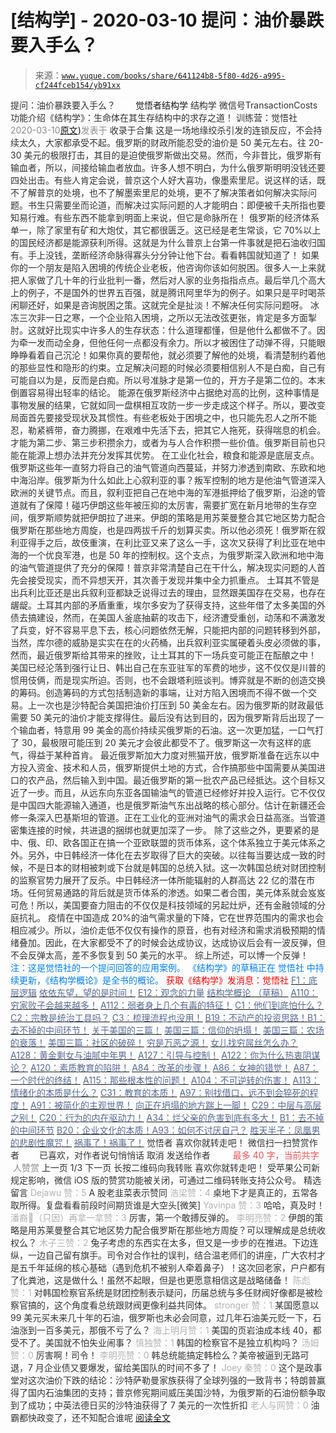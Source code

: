 # [结构学] - 2020-03-10 提问：油价暴跌要入手么？

> 来源：[`www.yuque.com/books/share/641124b8-5f80-4d26-a995-cf244fceb154/yb91xx`](https://www.yuque.com/books/share/641124b8-5f80-4d26-a995-cf244fceb154/yb91xx)

<ne-p id="520f42f3293818f927861ebbd5b15da4_p_0" data-lake-id="520f42f3293818f927861ebbd5b15da4_p_0"><ne-text id="u412663e7" style="color: rgb(51, 51, 51);">提问：油价暴跌要入手么？</ne-text></ne-p> <ne-p id="d70b973d30089e263cf61435e0c4b968" data-lake-id="d70b973d30089e263cf61435e0c4b968"><ne-text id="ua493f209" ne-fontsize="12" style="color: rgb(255, 255, 255);">原创</ne-text><ne-text id="u286dadef" ne-fontsize="14">觉悟者</ne-text><ne-text id="u79fc5702" ne-fontsize="14">结构学</ne-text></ne-p> <ne-p id="678846e3f03676d31d064f0adcf4692b" data-lake-id="678846e3f03676d31d064f0adcf4692b"><ne-text id="u5f2521ee" ne-fontsize="14" ne-bold="true" style="color: rgb(51, 51, 51);">结构学</ne-text></ne-p> <ne-p id="2c3f49e8a9e42ff9f034aa782026cdc6" data-lake-id="2c3f49e8a9e42ff9f034aa782026cdc6"><ne-text id="u526ab506" ne-fontsize="14" style="color: rgb(51, 51, 51);">微信号</ne-text><ne-text id="uf33f5f0d" ne-fontsize="14" style="color: rgb(51, 51, 51);">TransactionCosts</ne-text></ne-p> <ne-p id="8b04b693b6ee4e61ca0db7beec62cafb" data-lake-id="8b04b693b6ee4e61ca0db7beec62cafb"><ne-text id="uaee0da54" ne-fontsize="14" style="color: rgb(51, 51, 51);">功能介绍</ne-text><ne-text id="u6fd001eb" ne-fontsize="14" style="color: rgb(51, 51, 51);">《结构学》：生命体在其生存结构中的求存之道！ 训练营：觉悟社</ne-text></ne-p> <ne-p id="ef6fcf9e189fa842a80c363f6a63edb7" data-lake-id="ef6fcf9e189fa842a80c363f6a63edb7"><ne-text id="u40f37a4d" style="color: rgb(140, 140, 140);">2020-03-10</ne-text>[<ne-text id="u05c67e27" ne-fontsize="14">原文</ne-text>](https://mp.weixin.qq.com/s?__biz=MzIzMDYwOTM0Mg==&mid=2247484214&idx=1&sn=e36ab41a32de468b105f4041ef420da5&chksm=e8b19be7dfc612f14f79402d1733556d48c47085aa12cf11674822f7340a847e9a00c497fcc5#rd))<ne-text id="u719ff342" ne-fontsize="14" style="color: rgb(140, 140, 140);">发表于</ne-text></ne-p> <ne-p id="1dcdc2b654a40c662267b39e0979f092" data-lake-id="1dcdc2b654a40c662267b39e0979f092"><ne-text id="u46402ab5" style="color: rgb(51, 51, 51);">收录于合集</ne-text></ne-p> <ne-p id="f9afcf80c002bd6383488c53c68196ee" data-lake-id="f9afcf80c002bd6383488c53c68196ee"><ne-text id="u60b3efbd" style="color: rgb(51, 51, 51);">这是一场地缘绞杀引发的连锁反应，不会持续太久，大家都承受不起。俄罗斯的财政所能忍受的油价是 50 美元左右。往 20-30 美元的极限打击，其目的是迫使俄罗斯做出交易。然而，今非昔比，俄罗斯有输血者，所以，间接给输血者放血。许多人想不明白，为什么俄罗斯明明没钱还要四处出击。有些人肯定会说，普京这个人好大喜功，像墨索里尼。说这样的话，既不了解普京的处境，也不了解墨索里尼的处境，更不了解决策者如何解决实际问题。书生只需要坐而论道，而解决过实际问题的人才能明白：即便被千夫所指也要知易行难。有些东西不能拿到明面上来说，但它是命脉所在！</ne-text></ne-p> <ne-p id="a8fe436ab6704f2a2f065b3f4c650d0e" data-lake-id="a8fe436ab6704f2a2f065b3f4c650d0e"><ne-text id="ue7a2c281" style="color: rgb(51, 51, 51);">俄罗斯的经济体系单一，除了家里有矿和大炮仗，其它都很匮乏。这已经是老生常谈，它 70%以上的国民经济都是能源获利所得。这就是为什么普京上台第一件事就是把石油收归国有。手上没钱，垄断经济命脉得寡头分分钟让他下台。看看韩国就知道了！</ne-text></ne-p> <ne-p id="238a887bde79b4ab730ae7c1d8216d90" data-lake-id="238a887bde79b4ab730ae7c1d8216d90"><ne-text id="u3aeb16f7" style="color: rgb(51, 51, 51);">如果你的一个朋友是陷入困境的传统企业老板，他咨询你该如何脱困。很多人一上来就把人家做了几十年的行业批判一番，然后对人家的业务指指点点。最后举几个高大上的例子，不是国外的世界五百强，就是腾讯阿里华为的例子。如果只是平时喝茶闲聊还好，如果是咨询脱困之策。这就完全是扯淡！不解决任何实际问题呀。</ne-text></ne-p> <ne-p id="98660a205fad15ca3c469be1d3abd03a" data-lake-id="98660a205fad15ca3c469be1d3abd03a"><ne-text id="u24784a98" style="color: rgb(51, 51, 51);">冰冻三次非一日之寒，一个企业陷入困境，之所以无法改弦更张，肯定是多方面掣肘。这就好比现实中许多人的生存状态：什么道理都懂，但是他什么都做不了。因为牵一发而动全身，但他任何一点都没有余力。所以才被困住了动弹不得，只能眼睁睁看着自己沉沦！如果你真的要帮他，就必须要了解他的处境，看清楚制约着他的那些显性和隐形的约束。立足解决问题的时候必须要相信别人不是白痴，自己有可能自以为是，反而是白痴。所以号准脉才是第一位的，开方子是第二位的。本末倒置容易得出轻率的结论。</ne-text></ne-p> <ne-p id="0f295d7b0cb7a0f16bc4e8e5527e44fd" data-lake-id="0f295d7b0cb7a0f16bc4e8e5527e44fd"><ne-text id="u0fe95f68" style="color: rgb(51, 51, 51);">能源在俄罗斯经济中占据绝对高的比例，这种事情是事物发展的结果，它就如同一盘棋相互攻防一步一步走成这个样子。所以，要改变局面首先要接受现状及其惯性。有些老板处于困境之中，也只能先忍人之所不能忍，勒紧裤带，奋力腾挪，在艰难中先活下去，把其它人拖死，获得喘息的机会。才能为第二步、第三步积攒余力，或者为与人合作积攒一些价值。俄罗斯目前也只能在能源上想办法并充分发挥其优势。</ne-text></ne-p> <ne-p id="f2ef22d77da37a6e7d984f0bde8738e1" data-lake-id="f2ef22d77da37a6e7d984f0bde8738e1"><ne-text id="u80d21dda" style="color: rgb(51, 51, 51);">在工业化社会，粮食和能源是底层支点。俄罗斯这些年一直努力将自己的油气管道向西蔓延，并努力渗透到南欧、东欧和地中海沿岸。俄罗斯为什么如此上心叙利亚的事？叛军控制的地方是他油气管道深入欧洲的关键节点。而且，叙利亚把自己在地中海的军港抵押给了俄罗斯，沿途的管道就有了保障！碰巧伊朗这些年被压抑的太厉害，需要扩宽在新月地带的生存空间，俄罗斯顺势就把伊朗拉了进来。伊朗的策略是用苏莱曼整合其它地区势力配合俄罗斯在那些地方周旋，也是四两拔千斤的划算买卖。所以他必须死！俄罗斯在叙利亚得手之后，故伎重演，在利比亚又来了这么一手，这次又获得了利比亚在地中海的一个优良军港，也是 50 年的控制权。这个支点，为俄罗斯深入欧洲和地中海的油气管道提供了充分的保障！普京非常清楚自己在干什么，解决现实问题的人首先会接受现实，而不异想天开，其次善于发现并集中全力抓重点。</ne-text></ne-p> <ne-p id="3a778d99cce2dc348dc94de79d95b11c" data-lake-id="3a778d99cce2dc348dc94de79d95b11c"><ne-text id="u6d1f4432" style="color: rgb(51, 51, 51);">土耳其不管是出兵利比亚还是出兵叙利亚都缺乏说得过去的理由，显然跟美国存在交易，也存在龌龊。土耳其内部的矛盾重重，埃尔多安为了获得支持，这些年借了太多美国的外债去搞建设，然而，在美国人釜底抽薪的攻击下，经济遭受重创，动荡和不满激发了兵变，好不容易平息下去，核心问题依然无解，只能把内部的问题转移到外部，当然，库尔德的威胁是实实在在的火药桶，出兵叙利亚实属硬着头皮必须做的事，然而，最近俄罗斯给其带来的挫败，让土耳其的下一场兵变可能正在酝酿之中！</ne-text></ne-p> <ne-p id="1f36faf82bdc720c5cc8188b5fc7aa61" data-lake-id="1f36faf82bdc720c5cc8188b5fc7aa61"><ne-text id="u711b550b" style="color: rgb(51, 51, 51);">美国已经沦落到强行让日、韩出自己在东亚驻军的军费的地步，这不仅仅是川普的惯用伎俩，而是现实所迫。否则，也不会跟塔利班谈判。博弈就是不断的创造交换的筹码。创造筹码的方式包括制造新的事端，让对方陷入困境而不得不做一个交易。上一次也是沙特配合美国把油价打压到 50 美金左右。因为俄罗斯的财政最低需要 50 美元的油价才能支撑得住。最后没有达到目的，因为俄罗斯背后出现了一个输血者，特意用 99 美金的高价持续买俄罗斯的石油。这一次更加猛，一口气打了 30，最极限可能压到 20 美元才会彼此都受不了。俄罗斯这一次有这样的底气，得益于某种首肯。</ne-text></ne-p> <ne-p id="acf62f2c2cfc8f1cd2ed3667f70b9c34" data-lake-id="acf62f2c2cfc8f1cd2ed3667f70b9c34"><ne-text id="u43805a02" style="color: rgb(51, 51, 51);">最近俄罗斯加大力度对熊猫开放，俄罗斯准备在远东以中方投入资金、技术和人员，俄罗斯提供土地的方式，合作搞那些中国需要从美国进口的农产品，然后输入到中国。最近俄罗斯的第一批农产品已经抵达。这个目标又近了一步。而且，从远东向东亚各国输油气的管道已经修好并投入运行。它不仅仅是中国四大能源输入通道，也是俄罗斯油气东出战略的核心部分。估计在新疆还会修一条深入巴基斯坦的管道。正在工业化的亚洲对油气的需求会日益高涨。当管道密集连接的时候，共进退的捆绑也就更加深了一步。</ne-text></ne-p> <ne-p id="35ba8a324729cdc58a8079af6514909e" data-lake-id="35ba8a324729cdc58a8079af6514909e"><ne-text id="u1588ea1f" style="color: rgb(51, 51, 51);">除了这些之外，更要紧的是中、俄、印、欧各国正在搞一个亚欧联盟的货币体系，这个体系独立于美元体系之外。另外，中日韩经济一体化在去岁取得了巨大的突破。以往每当要达成一致的时候，不是日本的财相被刺或下台就是韩国的总统入狱。这一次韩国总统对财团控制的监察官势力展开了反杀。中日韩经济一体所能辐射的人群高达 22 亿的潜在市场。任何贸易通路的背后就是货币体系的渗透。如果二者合围，美元体系就会岌岌可危！所以，美国要奋力阻击的不仅仅是科技领域的另起灶炉，还有金融领域的分庭抗礼。</ne-text></ne-p> <ne-p id="bca46d5c1ca0ce78db02c4574aaaeeb0" data-lake-id="bca46d5c1ca0ce78db02c4574aaaeeb0"><ne-text id="u22288223" style="color: rgb(51, 51, 51);">疫情在中国造成 20%的油气需求量的下降，它在世界范围内的需求也会相应减少。所以，油价走低不仅仅有操作的原音，也有对经济和需求消极预期的情绪叠加。因此，在大家都受不了的时候会达成协议，达成协议后会有一波反弹，但不会反弹太高，差不多恢复到 50 美元的水平。</ne-text></ne-p> <ne-p id="ed4de7638868f5bc98a79478953efc23" data-lake-id="ed4de7638868f5bc98a79478953efc23"><ne-text id="u759ad3c9" style="color: rgb(51, 51, 51);">综上所述，可以博一个反弹！</ne-text></ne-p> <ne-p id="0325ce9b52cbd9a159c44c9a23507b22" data-lake-id="0325ce9b52cbd9a159c44c9a23507b22"><ne-text id="ueec13639" ne-fontsize="13" style="color: rgb(0, 128, 255);">注：这是觉悟社的一个提问回答的应用案例。</ne-text></ne-p> <ne-p id="fe876b9464d6946c4cd69a1f0726b071" data-lake-id="fe876b9464d6946c4cd69a1f0726b071"><ne-text id="u9ecd8976" ne-fontsize="13" style="color: rgb(0, 128, 255);">《结构学》的草稿正在 觉悟社 中持续更新，《结构学概论》是全书的概论。</ne-text></ne-p> <ne-p id="9120f24e9f63eacedc7b9789ada06acb" data-lake-id="9120f24e9f63eacedc7b9789ada06acb" ne-alignment="center"><ne-text id="u296558b9" style="color: rgb(255, 0, 0);">获取《结构学》发消息</ne-text><ne-text id="ub35d2d50" ne-bold="true" style="color: rgb(255, 0, 0);">：觉悟社</ne-text></ne-p>  <ne-p id="5f6f7be3f65966b9180fdbf59926bdec" data-lake-id="5f6f7be3f65966b9180fdbf59926bdec"><ne-card data-card-name="image" data-card-type="inline" id="qonEM" data-event-boundary="card" style="color: rgb(51, 51, 51);"><ne-p id="d8ec70eded10c7cf785142f6f873cecb" data-lake-id="d8ec70eded10c7cf785142f6f873cecb">[<ne-text id="uf5f26849" style="color: rgb(87, 107, 149);">F1：底层逻辑</ne-text>](http://mp.weixin.qq.com/s?__biz=MzAxNDk1NjI2Mw==&mid=2247484983&idx=1&sn=d1bd020a91e3dd78ebf23d343a657db2&chksm=9b8a25bfacfdaca9b3572b6f4d7ef8d7a0e37e4ab741811b0e2cd64f46b92e1920d0e39e4f38&scene=21#wechat_redirect)</ne-p> <ne-p id="a4ff0b179436e16c0e98338dbf598856" data-lake-id="a4ff0b179436e16c0e98338dbf598856">[<ne-text id="u24692d39" style="color: rgb(87, 107, 149);">依依东望，望的是时间！</ne-text>](http://mp.weixin.qq.com/s?__biz=MzIzMDYwOTM0Mg==&mid=2247483860&idx=1&sn=b5b01ae82ff764ce2806251e3f2a809f&chksm=e8b19905dfc61013607735eb7782299c9a4d7a39a8b15a7b46182ef20eda3ffe9f6ed6337e1f&scene=21#wechat_redirect)</ne-p> <ne-p id="d31180a616413fd6a4b1e87e9ada0c40" data-lake-id="d31180a616413fd6a4b1e87e9ada0c40">[<ne-text id="ufd6bd2e0" style="color: rgb(87, 107, 149);">E12：观念的力量</ne-text>](http://mp.weixin.qq.com/s?__biz=MzIzMDYwOTM0Mg==&mid=2247484210&idx=1&sn=b59161a48d3570ffba0dcc522c47b205&chksm=e8b19be3dfc612f56f324c88cc4194079959b231b08dbfed6c85f43da0bdcefa58235c1ca278&scene=21#wechat_redirect)</ne-p> <ne-p id="1eef0c808d9ec5d5f83d9ccda9d39a62" data-lake-id="1eef0c808d9ec5d5f83d9ccda9d39a62">[<ne-text id="u73e7ee1f" style="color: rgb(87, 107, 149);">结构学概论 （草稿）</ne-text>](http://mp.weixin.qq.com/s?__biz=MzIzMDYwOTM0Mg==&mid=2247484205&idx=1&sn=c7a617ca786f9c2ce298de261d2d7a54&chksm=e8b19bfcdfc612ea7eb13086230ec19ba844b8313945361aa6f036c729946c8bd3403894f330&scene=21#wechat_redirect)</ne-p> <ne-p id="f89501dc526c3e65c8501513446f8f7c" data-lake-id="f89501dc526c3e65c8501513446f8f7c">[<ne-text id="u393c2a13" style="color: rgb(87, 107, 149);">A110：穷家败子会越来越多！</ne-text>](http://mp.weixin.qq.com/s?__biz=MzIzMDYwOTM0Mg==&mid=2247484200&idx=1&sn=0948bd1a38f7653f59a4249ae31c9c4e&chksm=e8b19bf9dfc612ef8bc76f8b04b55f480c55800d2c93e31fca592fbacc1e60aefb9ec525ab08&scene=21#wechat_redirect)</ne-p> <ne-p id="d7df6b3a6b1b0974905fc0ac7e22bd15" data-lake-id="d7df6b3a6b1b0974905fc0ac7e22bd15">[<ne-text id="uc0019993" style="color: rgb(87, 107, 149);">A112：弱者身上几个有毒的特征！</ne-text>](http://mp.weixin.qq.com/s?__biz=MzAxNDk1NjI2Mw==&mid=2247484903&idx=1&sn=609b7c81f10207eea8bcccbe35aa61b6&chksm=9b8a266facfdaf790a328ee9eca9d05f95ce939b69b2e4c1fcaacd63470bd79c44d03caeb00c&scene=21#wechat_redirect)</ne-p> <ne-p id="0a443f7bf596320cc54c966d72d12f38" data-lake-id="0a443f7bf596320cc54c966d72d12f38">[<ne-text id="u1b92e8b9" style="color: rgb(87, 107, 149);">C1：他们到底怕什么？</ne-text>](http://mp.weixin.qq.com/s?__biz=MzAxNDk1NjI2Mw==&mid=2247483898&idx=1&sn=1b0a50386e9e89d2750dec717236f0aa&chksm=9b8a2272acfdab64235b35ee5e91b8cac6172144207251636e1345fc570aa1601f59eff7f442&scene=21#wechat_redirect)</ne-p> <ne-p id="08e69a04a4c8a077baefa3ff3c6ef2f1" data-lake-id="08e69a04a4c8a077baefa3ff3c6ef2f1">[<ne-text id="u5d3639e6" style="color: rgb(87, 107, 149);">C2：宗教是统治工具吗？</ne-text>](http://mp.weixin.qq.com/s?__biz=MzAxNDk1NjI2Mw==&mid=2247483901&idx=1&sn=f5d9f8c7bd84370c79adae921351e813&chksm=9b8a2275acfdab63fde093d76ff82e01d0e2fd43ea675f77fd17fd51a15873d4d10499f5338d&scene=21#wechat_redirect)</ne-p> <ne-p id="63f345434d4f24c57bd7286938357a91" data-lake-id="63f345434d4f24c57bd7286938357a91">[<ne-text id="uc083c55c" style="color: rgb(87, 107, 149);">C3：梳理流程也没用！</ne-text>](http://mp.weixin.qq.com/s?__biz=MzAxNDk1NjI2Mw==&mid=2247483989&idx=1&sn=ee70dacfd980f041379d91ae947ece44&chksm=9b8a21ddacfda8cb28bf62d6f53531e8a8ebce2de96396e50ec7e7e144fffe502ec6faee3415&scene=21#wechat_redirect)</ne-p> <ne-p id="b7a61bf00846eb6a10aedc86166c2772" data-lake-id="b7a61bf00846eb6a10aedc86166c2772">[<ne-text id="u433613bf" style="color: rgb(87, 107, 149);">B19：不动产的投资思路！</ne-text>](http://mp.weixin.qq.com/s?__biz=MzIzMDYwOTM0Mg==&mid=2247484069&idx=1&sn=a13a6e590a21b27fd1356718b3a2dcd3&chksm=e8b19a74dfc613622b23c7233732cbb1d499c75f9b7ac3047cdeaee3a34eeae7d3b4871429f1&scene=21#wechat_redirect)[<ne-text id="u5bab364e" style="color: rgb(87, 107, 149);">B1：去不掉的中间环节！</ne-text>](http://mp.weixin.qq.com/s?__biz=MzIzMDYwOTM0Mg==&mid=2247483903&idx=1&sn=e8a21cb816d6a27d869f81463805a208&chksm=e8b1992edfc610380f54d91f9acc9844820c77ce8a5bcedb4f36372c406647f45fd2514a6a77&scene=21#wechat_redirect)</ne-p> <ne-p id="f0702c791db71cca85922fba827ad8b0" data-lake-id="f0702c791db71cca85922fba827ad8b0">[<ne-text id="u0e2672ed" style="color: rgb(87, 107, 149);">关于美国的三篇！</ne-text>](http://mp.weixin.qq.com/s?__biz=MzIzMDYwOTM0Mg==&mid=2247484082&idx=1&sn=7f0efdc740505aeff41af3593c2c07d2&chksm=e8b19a63dfc613757721204eef321ddcad7ddc01dfc2076db117c37c0b37d75438f2e405c830&scene=21#wechat_redirect)</ne-p> <ne-p id="819b6ae2b0acc366d72c6a9808e92e62" data-lake-id="819b6ae2b0acc366d72c6a9808e92e62">[<ne-text id="ue500f33a" style="color: rgb(87, 107, 149);">美国三篇：信仰的坍塌！</ne-text>](http://mp.weixin.qq.com/s?__biz=MzIzMDYwOTM0Mg==&mid=2247484086&idx=1&sn=84a690a2f2f277ffb97bd9ae9b8997b5&chksm=e8b19a67dfc61371cbaa58bdc4cf884dcb865ce62dc947cf1cf3e7653716339ff71d49c563bb&scene=21#wechat_redirect)</ne-p> <ne-p id="a7b48f6b3d1544551765f53fb4265fc8" data-lake-id="a7b48f6b3d1544551765f53fb4265fc8">[<ne-text id="u6a3a20cc" style="color: rgb(87, 107, 149);">美国三篇：农场的衰落！</ne-text>](http://mp.weixin.qq.com/s?__biz=MzAxNDk1NjI2Mw==&mid=2247484839&idx=1&sn=ab17e9c4ae5af883a17a9c0fcafe94dd&chksm=9b8a262facfdaf399eab6252e9034d5a64a95f1c2575ed6570615dc11980d7d14b684341c22d&scene=21#wechat_redirect)</ne-p> <ne-p id="ad7988d2af4bcbf382879a39210f8363" data-lake-id="ad7988d2af4bcbf382879a39210f8363">[<ne-text id="u806d8acf" style="color: rgb(87, 107, 149);">美国三篇：社区的破碎！</ne-text>](http://mp.weixin.qq.com/s?__biz=MzAxNDk1NjI2Mw==&mid=2247484995&idx=1&sn=e6b19218f50cedb3832a75694d5fca2a&chksm=9b8a25cbacfdacdd9585015c0542f118592cdeb57bf869d6566ef48e60aaf0f59aeebb6ba2a3&scene=21#wechat_redirect)</ne-p> <ne-p id="9990e83b6743ff1239298946edfda41b" data-lake-id="9990e83b6743ff1239298946edfda41b">[<ne-text id="uc95c065c" style="color: rgb(87, 107, 149);">穷是万恶之源！</ne-text>](http://mp.weixin.qq.com/s?__biz=MzAxNDk1NjI2Mw==&mid=2247483823&idx=1&sn=e54ebe9891b302dc0bf1815c76ccf8b7&chksm=9b8a2227acfdab31a05e273addd9159d4b8263d58d3c58bf214841c8189157519719c3427306&scene=21#wechat_redirect)</ne-p> <ne-p id="1e37fd60ede3c19702583109a89fdbff" data-lake-id="1e37fd60ede3c19702583109a89fdbff">[<ne-text id="u90566276" style="color: rgb(87, 107, 149);">女儿找穷屌丝怎么办？</ne-text>](http://mp.weixin.qq.com/s?__biz=MzAxNDk1NjI2Mw==&mid=2247484939&idx=1&sn=6a8b9a3df7e1197fde72a04e45ad3055&chksm=9b8a2583acfdac958a9514beb89993c74e6ee5ad63df4c4c6d420f8ac9cc3976dcfe5f66c734&scene=21#wechat_redirect)</ne-p> <ne-p id="b65e414de45e4f48744ee703000bb560" data-lake-id="b65e414de45e4f48744ee703000bb560">[<ne-text id="u463c0270" style="color: rgb(87, 107, 149);">A128：黄金剩女与油腻中年男！</ne-text>](http://mp.weixin.qq.com/s?__biz=MzAxNDk1NjI2Mw==&mid=2247484986&idx=1&sn=389cf749cc0fc8c13fddbe2782d064e8&chksm=9b8a25b2acfdaca493be3be9f6825249c41eb2e9ec898370ef118ac45d11e3061fc3f36198fa&scene=21#wechat_redirect)</ne-p> <ne-p id="14b45bc9d6f28804dd960f191d827be3" data-lake-id="14b45bc9d6f28804dd960f191d827be3">[<ne-text id="u1bbab986" style="color: rgb(87, 107, 149);">A127：引导与控制！</ne-text>](http://mp.weixin.qq.com/s?__biz=MzAxNDk1NjI2Mw==&mid=2247484979&idx=1&sn=f399f00523a8dd5cafe7c0636121333e&chksm=9b8a25bbacfdacad35d6b31ea6500e76fc161c3dd8e789aacdc1284bedcdcaf57570dd6f6261&scene=21#wechat_redirect)</ne-p> <ne-p id="cd1dcacb3809b7eeac4634b0cd5a5308" data-lake-id="cd1dcacb3809b7eeac4634b0cd5a5308">[<ne-text id="ud5a27d28" style="color: rgb(87, 107, 149);">A122：你为什么热衷阴谋论？</ne-text>](http://mp.weixin.qq.com/s?__biz=MzAxNDk1NjI2Mw==&mid=2247484960&idx=1&sn=f04b2971f7e664f0ab903a6a9ffab5dd&chksm=9b8a25a8acfdacbecd85fb722d9e401e6b748a28498b75da9489af10d9cf69916bf473c72a7b&scene=21#wechat_redirect)</ne-p> <ne-p id="84543a336f845706c93dee5db1a5c913" data-lake-id="84543a336f845706c93dee5db1a5c913">[<ne-text id="u619373c8" style="color: rgb(87, 107, 149);">A120：素质教育的陷阱！</ne-text>](http://mp.weixin.qq.com/s?__biz=MzAxNDk1NjI2Mw==&mid=2247484948&idx=1&sn=6326c52223f8520cf16820e7ae2f12d1&chksm=9b8a259cacfdac8a3f821dea074d2df64dc08c9498aadb36f006f685bbf87dfc13daefd4bf6d&scene=21#wechat_redirect)</ne-p> <ne-p id="b10ccc2cf703e383741e8b9e829002d8" data-lake-id="b10ccc2cf703e383741e8b9e829002d8">[<ne-text id="u6cad8f29" style="color: rgb(87, 107, 149);">A84：改革的步骤！</ne-text>](http://mp.weixin.qq.com/s?__biz=MzIzMDYwOTM0Mg==&mid=2247484098&idx=1&sn=8a28fd5dce47b485ed38e4f3cfdb7d05&chksm=e8b19a13dfc61305fde13511d297aa1d6b59184825c7998f338e7d5f36742e3c06c717d78fe8&scene=21#wechat_redirect)</ne-p> <ne-p id="894f5cd3f1acbeb2db951d675fe0d13b" data-lake-id="894f5cd3f1acbeb2db951d675fe0d13b">[<ne-text id="ud4f056d4" style="color: rgb(87, 107, 149);">A86：女神的错觉！</ne-text>](http://mp.weixin.qq.com/s?__biz=MzAxNDk1NjI2Mw==&mid=2247484733&idx=1&sn=fab22e8ab3f80b78dab3d4e2e2716bfb&chksm=9b8a26b5acfdafa374df83506e5086a573169362877918977c08490b4e9747c45c99d1266e7f&scene=21#wechat_redirect)</ne-p> <ne-p id="8b5a859b236c988a4289cd046257a20e" data-lake-id="8b5a859b236c988a4289cd046257a20e">[<ne-text id="u80f61f0d" style="color: rgb(87, 107, 149);">A87：一个时代的终结！</ne-text>](http://mp.weixin.qq.com/s?__biz=MzIzMDYwOTM0Mg==&mid=2247484102&idx=1&sn=c0572fe89409ac0ef2d1468b8f81f130&chksm=e8b19a17dfc6130119eacf0492c237b5173f6f9c13265a36d7919e3132228f8c2d3306863c08&scene=21#wechat_redirect)</ne-p> <ne-p id="899a9e011b2ff4d534c82fa3189826c1" data-lake-id="899a9e011b2ff4d534c82fa3189826c1">[<ne-text id="uad176bf4" style="color: rgb(87, 107, 149);">A115：那些根本性的问题！</ne-text>](http://mp.weixin.qq.com/s?__biz=MzAxNDk1NjI2Mw==&mid=2247484914&idx=1&sn=967fee05bc4f865fe727690ef496bd08&chksm=9b8a267aacfdaf6c067abdfbeed512ad0ec7af5d0c3310f4461e50eaa47c005b5b30ea9758af&scene=21#wechat_redirect)</ne-p> <ne-p id="1fc2029928f5a98834fc9db877bc5afc" data-lake-id="1fc2029928f5a98834fc9db877bc5afc">[<ne-text id="ud9b34bb4" style="color: rgb(87, 107, 149);">A104：不可逆转的伤害！</ne-text>](http://mp.weixin.qq.com/s?__biz=MzAxNDk1NjI2Mw==&mid=2247484910&idx=1&sn=80626aa3b4a4e223e5062a4d00806308&chksm=9b8a2666acfdaf70c0a3e1392357732bf9431c96bc1ec220eef91101a73d0c6eeff4f62d4e80&scene=21#wechat_redirect)</ne-p> <ne-p id="fbca7715f20c80ef054bcd6a1ec2fa5c" data-lake-id="fbca7715f20c80ef054bcd6a1ec2fa5c">[<ne-text id="u4167ca90" style="color: rgb(87, 107, 149);">A113：情绪化的本质是什么？</ne-text>](http://mp.weixin.qq.com/s?__biz=MzAxNDk1NjI2Mw==&mid=2247484925&idx=1&sn=a3e5d2a4ffa1f0c4a1e915a7f6244527&chksm=9b8a2675acfdaf6365b4c9b6f0390ceae91e0dbf218efdd6be0dc600964d220b1ab45bb6c2ac&scene=21#wechat_redirect)</ne-p> <ne-p id="95a8bde6a769e862218bc260d99bd5bb" data-lake-id="95a8bde6a769e862218bc260d99bd5bb">[<ne-text id="ub4d49945" style="color: rgb(87, 107, 149);">C31：教育的本质！</ne-text>](http://mp.weixin.qq.com/s?__biz=MzAxNDk1NjI2Mw==&mid=2247484645&idx=1&sn=0c19e963af345ec0d157348555f45482&chksm=9b8a276dacfdae7bb43eb0602bf7d9fdc827d0675a7350f893c5b3b43986de58782355a2065d&scene=21#wechat_redirect)</ne-p> <ne-p id="3a1f06683b4ccebc59ff317e21ac86af" data-lake-id="3a1f06683b4ccebc59ff317e21ac86af">[<ne-text id="u8a59b485" style="color: rgb(87, 107, 149);">A97：别找借口，远不到会猝死的程度！</ne-text>](http://mp.weixin.qq.com/s?__biz=MzAxNDk1NjI2Mw==&mid=2247484866&idx=1&sn=d93222730b1fd65cd31d270e54c91073&chksm=9b8a264aacfdaf5cf1d8eab64891b03e7b9966e887c9f512b7cb4a3f6cca04f1faa2c5da905d&scene=21#wechat_redirect)</ne-p> <ne-p id="40fd7f699d5a67592e3132afc0b21265" data-lake-id="40fd7f699d5a67592e3132afc0b21265">[<ne-text id="uae4b3056" style="color: rgb(87, 107, 149);">A91：被简化的主观世界！</ne-text>](http://mp.weixin.qq.com/s?__biz=MzIzMDYwOTM0Mg==&mid=2247484106&idx=1&sn=89ac1e2a068a9114c08822ed3a6a9916&chksm=e8b19a1bdfc6130d67743acf04c384cd66fa3d13b83614a9b3d70edda3290e8af9765c31b7d7&scene=21#wechat_redirect)</ne-p> <ne-p id="8374c126c8a6c5aee085396799a161e7" data-lake-id="8374c126c8a6c5aee085396799a161e7">[<ne-text id="u44233ff2" style="color: rgb(87, 107, 149);">向正在坍塌的地方踹上一脚！</ne-text>](http://mp.weixin.qq.com/s?__biz=MzAxNDk1NjI2Mw==&mid=2247483789&idx=1&sn=5e44b7b524c3dc4bb7705f49ed0a44a3&chksm=9b8a2205acfdab139e4b1d44ef6702b09c9fbf79505340205d13fbdaa33207a997f54bee0e97&scene=21#wechat_redirect)</ne-p> <ne-p id="802409f1e371e9962a9f715f1a629f3d" data-lake-id="802409f1e371e9962a9f715f1a629f3d">[<ne-text id="u4183da9f" style="color: rgb(87, 107, 149);">C29：中层与高层之别！</ne-text>](http://mp.weixin.qq.com/s?__biz=MzIzMDYwOTM0Mg==&mid=2247484061&idx=1&sn=6b5effaceec4ccea129b0b2c0ff9eb94&chksm=e8b19a4cdfc6135a82d4a79c2245a8efb5cea97135ffeef76afcdb0f1d23fc37408270b77ac3&scene=21#wechat_redirect)</ne-p> <ne-p id="7670238dad3ff4869c742ce840c67f44" data-lake-id="7670238dad3ff4869c742ce840c67f44">[<ne-text id="uaaf1dcb2" style="color: rgb(87, 107, 149);">C20：行为的内在驱动力！</ne-text>](http://mp.weixin.qq.com/s?__biz=MzIzMDYwOTM0Mg==&mid=2247484003&idx=1&sn=a62ddbccc64f9f19890c0dff9605b6f7&chksm=e8b19ab2dfc613a47b840d331bb9c43711798f5102681c0d1a06cb3996450c1d34bc8573b7e0&scene=21#wechat_redirect)</ne-p> <ne-p id="79bdd06a361a75358a3cda217d4b5b3e" data-lake-id="79bdd06a361a75358a3cda217d4b5b3e">[<ne-text id="uae7a3794" style="color: rgb(87, 107, 149);">A34：烂父亲的危害到底有多大！</ne-text>](http://mp.weixin.qq.com/s?__biz=MzIzMDYwOTM0Mg==&mid=2247483986&idx=1&sn=984fbf5e696f7a3f34f25dcf93037cea&chksm=e8b19a83dfc61395d629a54503920505c42a73a62b9e72308ed4ea0d66c509ca66a1a3138ea5&scene=21#wechat_redirect)</ne-p> <ne-p id="597e5e856574148769dc7bd2ba6083e8" data-lake-id="597e5e856574148769dc7bd2ba6083e8">[<ne-text id="u68aa2e11" style="color: rgb(87, 107, 149);">B1：去不掉的中间环节</ne-text>](http://mp.weixin.qq.com/s?__biz=MzIzMDYwOTM0Mg==&mid=2247483903&idx=1&sn=e8a21cb816d6a27d869f81463805a208&chksm=e8b1992edfc610380f54d91f9acc9844820c77ce8a5bcedb4f36372c406647f45fd2514a6a77&scene=21#wechat_redirect)</ne-p> <ne-p id="60909a807753afa98b5a733bfae9739b" data-lake-id="60909a807753afa98b5a733bfae9739b">[<ne-text id="u277acfb7" style="color: rgb(87, 107, 149);">B20：企业文化的本质！</ne-text>](http://mp.weixin.qq.com/s?__biz=MzIzMDYwOTM0Mg==&mid=2247484111&idx=1&sn=d6154ef03c3702d24ebbd49ec6d2544b&chksm=e8b19a1edfc61308357f4cc639a74339e18c1e7ea64e351a1d73fac03d82e0daa3d7cbd2b4f7&scene=21#wechat_redirect)[<ne-text id="uf2c233ff" style="color: rgb(87, 107, 149);">A93：如何不讨厌自己？</ne-text>](http://mp.weixin.qq.com/s?__biz=MzAxNDk1NjI2Mw==&mid=2247484783&idx=1&sn=08bb06c4b322311a9d08a0d67077b6ac&chksm=9b8a26e7acfdaff1fb664e30d3365b7405692c4c7e53b41d078052fcbd87faf8de05c04346ce&scene=21#wechat_redirect)</ne-p> <ne-p id="66fb9dba120ec0deee018a5f5872b141" data-lake-id="66fb9dba120ec0deee018a5f5872b141">[<ne-text id="ub9e28410" style="color: rgb(87, 107, 149);">胜天半子：凤凰男的悲剧性魔咒！</ne-text>](http://mp.weixin.qq.com/s?__biz=MzAxNDk1NjI2Mw==&mid=2247484459&idx=1&sn=3af333a7d8f81253f730e57ba86f6f11&chksm=9b8a27a3acfdaeb524c155bcc629f472e273558add2d9c91ca3295d08144bd6d7d26ed757e6c&scene=21#wechat_redirect)</ne-p> <ne-p id="434eee8e74b5475c48b55239cc22ac77" data-lake-id="434eee8e74b5475c48b55239cc22ac77">[<ne-text id="u22275b4c" style="color: rgb(87, 107, 149);">祸事了！祸事了！</ne-text>](http://mp.weixin.qq.com/s?__biz=MzAxNDk1NjI2Mw==&mid=2247484799&idx=1&sn=1abc235be63ea8ba0684b369239765da&chksm=9b8a26f7acfdafe1f24dba6862e246adc006ae9a0f7259b8a4115f4b87057f5a5e99e5e5aa4c&scene=21#wechat_redirect)</ne-p> <ne-p id="3ce2ba8d1240e715c331536d25390117" data-lake-id="3ce2ba8d1240e715c331536d25390117"><ne-text id="ua04ce821" style="color: rgb(51, 51, 51);">觉悟者</ne-text></ne-p> <ne-p id="2a094e0e1d181806bab7cc3ef6301a22" data-lake-id="2a094e0e1d181806bab7cc3ef6301a22"><ne-text id="ud58b4ed4" style="color: rgb(51, 51, 51);">喜欢你就转走吧！</ne-text></ne-p> <ne-p id="2bba9e6ff2f5a1ffd2241194e54666a7" data-lake-id="2bba9e6ff2f5a1ffd2241194e54666a7"><ne-text id="ua3a3b0c0" ne-bold="true" style="color: rgb(51, 51, 51);">微信扫一扫赞赏作者</ne-text><ne-text id="u5649c9a2" ne-bold="true" style="color: rgb(255, 255, 255);">赞赏</ne-text></ne-p> <ne-p id="a85fa66223ca99e3c70ebc9daeb8f2fc" data-lake-id="a85fa66223ca99e3c70ebc9daeb8f2fc"><ne-text id="u110bb1fd" style="color: rgb(51, 51, 51);">已喜欢，</ne-text><ne-text id="u1563ce7c">对作者说句悄悄话</ne-text></ne-p> <ne-p id="e655a51059ca0f47d7cd0a9da17663cd" data-lake-id="e655a51059ca0f47d7cd0a9da17663cd"><ne-text id="u445a4912" style="color: rgb(51, 51, 51);">取消</ne-text></ne-p> <ne-p id="5acc349b1be058f6a8cb7c011daf1f21" data-lake-id="5acc349b1be058f6a8cb7c011daf1f21"><ne-text id="u9e65401f" ne-fontsize="14" ne-bold="true" style="color: rgb(51, 51, 51);">发送给作者</ne-text></ne-p> <ne-p id="bfe5cb56f21df4e733f37262d58def4a" data-lake-id="bfe5cb56f21df4e733f37262d58def4a"><ne-text id="uafb263e8" ne-bold="true" style="color: rgb(255, 255, 255);">发送</ne-text></ne-p> <ne-p id="2bd450753f92d80dc7730cfa675f265b" data-lake-id="2bd450753f92d80dc7730cfa675f265b"><ne-text id="u4e35b50e" ne-fontsize="13" style="color: rgb(250, 81, 81);">最多 40 字，当前共字</ne-text></ne-p> <ne-p id="002f418ad71796d0f406444113dbb2ea" data-lake-id="002f418ad71796d0f406444113dbb2ea"><ne-text id="ua8d9bebb" style="color: rgb(136, 136, 136);"> 人赞赏</ne-text></ne-p> <ne-p id="1fb973f0fb2b866bf0bb50ef633a2da6" data-lake-id="1fb973f0fb2b866bf0bb50ef633a2da6"><ne-text id="ue406fbe6" style="color: rgb(51, 51, 51);">上一页</ne-text> <ne-text id="uc5e9b626">1</ne-text><ne-text id="ud14598e6" style="color: rgb(51, 51, 51);">/3 下一页</ne-text></ne-p> <ne-p id="0aa64f10bffe0467651d306ddaba0484" data-lake-id="0aa64f10bffe0467651d306ddaba0484"><ne-text id="u85997b5a" style="color: rgb(51, 51, 51);">长按二维码向我转账</ne-text></ne-p> <ne-p id="45a4a66b661de12777c149698e8cf5b0" data-lake-id="45a4a66b661de12777c149698e8cf5b0"><ne-text id="u9fc1ce84" style="color: rgb(51, 51, 51);">喜欢你就转走吧！</ne-text></ne-p> <ne-p id="4844d161e70ead2decde58031fa61f79" data-lake-id="4844d161e70ead2decde58031fa61f79"><ne-text id="u6865651c" style="color: rgb(51, 51, 51);">受苹果公司新规定影响，微信 iOS 版的赞赏功能被关闭，可通过二维码转账支持公众号。</ne-text></ne-p> <ne-h3 id="zeIQl" data-lake-id="zeIQl"><ne-heading-ext><ne-heading-anchor></ne-heading-anchor><ne-heading-fold></ne-heading-fold></ne-heading-ext><ne-heading-content><ne-text id="u070f1b89" ne-fontsize="16" style="color: rgb(51, 51, 51);">精选留言</ne-text></ne-heading-content></ne-h3>  <ne-p id="da478bb8dc6f886ebbbc44d0d0b4161f" data-lake-id="da478bb8dc6f886ebbbc44d0d0b4161f"><ne-card data-card-name="image" data-card-type="inline" id="tJA0e" data-event-boundary="card" style="color: rgb(51, 51, 51);"><ne-p id="c77b1cadfb6e1137abfe41a530d9236d" data-lake-id="c77b1cadfb6e1137abfe41a530d9236d"><ne-text id="udeb9c377" style="color: rgb(179, 179, 179);">Dejawu 赞：5</ne-text></ne-p> <ne-p id="37f7a6d31386aec6e8dacf9eaad41751" data-lake-id="37f7a6d31386aec6e8dacf9eaad41751"><ne-text id="u1c5b531a" style="color: rgb(51, 51, 51);">A 股老韭菜表示赞同</ne-text></ne-p>  <ne-p id="d551d79f406efc14e0f06fe7400e27b8" data-lake-id="d551d79f406efc14e0f06fe7400e27b8"><ne-card data-card-name="image" data-card-type="inline" id="RS1Ce" data-event-boundary="card" style="color: rgb(51, 51, 51);"><ne-p id="a75568e01a21a4f8336b3cf93c2329c9" data-lake-id="a75568e01a21a4f8336b3cf93c2329c9"><ne-text id="u5e9d8526" style="color: rgb(179, 179, 179);">浩梁赞：4</ne-text></ne-p> <ne-p id="040f1e885210861a6045d84cfc11d593" data-lake-id="040f1e885210861a6045d84cfc11d593"><ne-text id="u4bf29c20" style="color: rgb(51, 51, 51);">桌地下才是真正的，五常各取所得。复盘看看前段时间期货谁是大空头[微笑]</ne-text></ne-p>  <ne-p id="12b6d0aedb2e9d2efe66343368df61e9" data-lake-id="12b6d0aedb2e9d2efe66343368df61e9"><ne-card data-card-name="image" data-card-type="inline" id="R2wDX" data-event-boundary="card" style="color: rgb(51, 51, 51);"><ne-p id="2caa8ce8cab2ca90542f4acd2bce8324" data-lake-id="2caa8ce8cab2ca90542f4acd2bce8324"><ne-text id="u825df11b" style="color: rgb(179, 179, 179);">Yavinpa 赞：3</ne-text></ne-p> <ne-p id="b143ad363b1523ed6c69960ce51e3d15" data-lake-id="b143ad363b1523ed6c69960ce51e3d15"><ne-text id="u40a7ec85" style="color: rgb(51, 51, 51);">哈哈，真及时！</ne-text></ne-p>  <ne-p id="2009bfcad472534fb2df56566674220f" data-lake-id="2009bfcad472534fb2df56566674220f"><ne-card data-card-name="image" data-card-type="inline" id="jvPQY" data-event-boundary="card" style="color: rgb(51, 51, 51);"><ne-p id="00343c172860742c5f2c5a2dbb92c4b0" data-lake-id="00343c172860742c5f2c5a2dbb92c4b0"><ne-text id="ubaae54af" style="color: rgb(179, 179, 179);">潘裔🐔（只因）再拿一拿赞：3</ne-text></ne-p> <ne-p id="30c5d3ad2b1147b23e402ba5d364e7cf" data-lake-id="30c5d3ad2b1147b23e402ba5d364e7cf"><ne-text id="u6770c8d9" style="color: rgb(51, 51, 51);">厉害，第一个敢搏反弹的。</ne-text></ne-p>  <ne-p id="d6d898c6cf8007650cdf7abbcc501511" data-lake-id="d6d898c6cf8007650cdf7abbcc501511"><ne-card data-card-name="image" data-card-type="inline" id="ZTuF6" data-event-boundary="card" style="color: rgb(51, 51, 51);"><ne-p id="8492a444557363fbfb949074d3e1ce28" data-lake-id="8492a444557363fbfb949074d3e1ce28"><ne-text id="ub219e67a" style="color: rgb(179, 179, 179);">李明亮赞：2</ne-text></ne-p> <ne-p id="e4fe2deae9a8b4517a7ae286d81dd0b1" data-lake-id="e4fe2deae9a8b4517a7ae286d81dd0b1"><ne-text id="uc8255959" style="color: rgb(51, 51, 51);">伊朗的策略是用苏莱曼整合其它地区势力配合俄罗斯在那些地方周旋？可以理解成是总统收权么？</ne-text></ne-p>  <ne-p id="6bd0b1c21adc7541e53423ae020a8d2e" data-lake-id="6bd0b1c21adc7541e53423ae020a8d2e"><ne-card data-card-name="image" data-card-type="inline" id="dRWUj" data-event-boundary="card" style="color: rgb(51, 51, 51);"><ne-p id="c442df373b7e97711538e79547527291" data-lake-id="c442df373b7e97711538e79547527291"><ne-text id="u15aebc4e" style="color: rgb(179, 179, 179);">木子三赞：2</ne-text></ne-p> <ne-p id="c23399645c00e80a39262c8675c4aed6" data-lake-id="c23399645c00e80a39262c8675c4aed6"><ne-text id="u85785f70" style="color: rgb(51, 51, 51);">兔子考虑的东西实在太多，但又是一步步的在推进。下边连纵，一边自己留有旗手。司令对合作社的误判，结合温老师们的讲座，广大农村才是五千年延绵的核心基础（遇到危机不被别人牵着鼻子）！这次回老家，户户都有了化粪池，这是做什么！虽然不起眼，但是也更愿意相信这是战略储备！</ne-text></ne-p>  <ne-p id="654b648a351d6af7f6e596747c5458f0" data-lake-id="654b648a351d6af7f6e596747c5458f0"><ne-card data-card-name="image" data-card-type="inline" id="g8ZMY" data-event-boundary="card" style="color: rgb(51, 51, 51);"><ne-p id="0d9d663f38407f121f41022437b70883" data-lake-id="0d9d663f38407f121f41022437b70883"><ne-text id="ue0a170a7" style="color: rgb(179, 179, 179);">陈彪赞：1</ne-text></ne-p> <ne-p id="77833c75c23041719d14a48f34a08ff5" data-lake-id="77833c75c23041719d14a48f34a08ff5"><ne-text id="u2c58f0aa" style="color: rgb(51, 51, 51);">对韩国检察官系统是财团控制表示疑问，历届总统与多任财阀好像都是被检察官搞的，这个角度看总统跟财阀更像利益共同体。</ne-text></ne-p>  <ne-p id="0dd43b54381e88861cad7443fa306557" data-lake-id="0dd43b54381e88861cad7443fa306557"><ne-card data-card-name="image" data-card-type="inline" id="gyMFb" data-event-boundary="card" style="color: rgb(51, 51, 51);"><ne-p id="5bd5ecf700778ce453bbdbc91fff309c" data-lake-id="5bd5ecf700778ce453bbdbc91fff309c"><ne-text id="u4344ac24" style="color: rgb(179, 179, 179);">stronger 赞：1</ne-text></ne-p> <ne-p id="7d7a555475894ffeb4dc5d64e02bc29a" data-lake-id="7d7a555475894ffeb4dc5d64e02bc29a"><ne-text id="ub2ec879c" style="color: rgb(51, 51, 51);">某国愿意以 99 美元买未来几十年的石油，俄罗斯也未必会同意，过几年石油美元贬一下，石油涨到一百多美元，那俄不亏了么？</ne-text></ne-p>  <ne-p id="281a5174cfffbe43d7cd765cdc852316" data-lake-id="281a5174cfffbe43d7cd765cdc852316"><ne-card data-card-name="image" data-card-type="inline" id="fh4Qf" data-event-boundary="card" style="color: rgb(51, 51, 51);"><ne-p id="500fa3f606bc83d96b6d8d0c27320b92" data-lake-id="500fa3f606bc83d96b6d8d0c27320b92"><ne-text id="u2484cfef" style="color: rgb(179, 179, 179);">海上明月赞：1</ne-text></ne-p> <ne-p id="afa7f9f9007ba04890ceed6a80419c92" data-lake-id="afa7f9f9007ba04890ceed6a80419c92"><ne-text id="ua87ed0c1" style="color: rgb(51, 51, 51);">美国的页岩油成本线 40，都受不了。美国就不怕失业闹事？</ne-text></ne-p>  <ne-p id="95df9bcd22cd015343598b37e997c1b9" data-lake-id="95df9bcd22cd015343598b37e997c1b9"><ne-card data-card-name="image" data-card-type="inline" id="msQrb" data-event-boundary="card" style="color: rgb(51, 51, 51);"><ne-p id="542a1ba15955d61c57d056a987a4b98d" data-lake-id="542a1ba15955d61c57d056a987a4b98d"><ne-text id="u4565857b" style="color: rgb(179, 179, 179);">慎独赞：1</ne-text></ne-p> <ne-p id="a23f446cad53f28b1a5f9a9edafdfb93" data-lake-id="a23f446cad53f28b1a5f9a9edafdfb93"><ne-text id="ued6e32d5" style="color: rgb(51, 51, 51);">韩国的检察官不是独立机构吗？</ne-text></ne-p>  <ne-p id="a0521d06d8093456faac02f5cd2e68ce" data-lake-id="a0521d06d8093456faac02f5cd2e68ce"><ne-card data-card-name="image" data-card-type="inline" id="V0o1U" data-event-boundary="card" style="color: rgb(51, 51, 51);"><ne-p id="8c83722ecb671c0a40f6ab48ebed6ab6" data-lake-id="8c83722ecb671c0a40f6ab48ebed6ab6"><ne-text id="ufb11c012" style="color: rgb(179, 179, 179);">汤姆赞：0</ne-text></ne-p> <ne-p id="f81e65f48b6562f1f990c1782976a9d9" data-lake-id="f81e65f48b6562f1f990c1782976a9d9"><ne-text id="ub91480d4" style="color: rgb(51, 51, 51);">厉害啊！司令！</ne-text></ne-p>  <ne-p id="a3317120fc8f4d6df2ec3eed3c6aef2d" data-lake-id="a3317120fc8f4d6df2ec3eed3c6aef2d"><ne-card data-card-name="image" data-card-type="inline" id="uXg1z" data-event-boundary="card" style="color: rgb(51, 51, 51);"><ne-p id="044428baf1b37015fd72c076b80129e6" data-lake-id="044428baf1b37015fd72c076b80129e6"><ne-text id="u59393b46" style="color: rgb(179, 179, 179);">李明亮赞：0</ne-text></ne-p> <ne-p id="0d0b5369fd04332ab3df25b02c73d050" data-lake-id="0d0b5369fd04332ab3df25b02c73d050"><ne-text id="ue8cfff77" style="color: rgb(51, 51, 51);">韩总统能搞定韩检么？美帝被逼到无路可退，7 月企业债又要爆发，留给美国队的时间不多了！</ne-text></ne-p>  <ne-p id="cbb14bdc55a5b25dd6acad4251dc3e66" data-lake-id="cbb14bdc55a5b25dd6acad4251dc3e66"><ne-card data-card-name="image" data-card-type="inline" id="pfTYH" data-event-boundary="card" style="color: rgb(51, 51, 51);"><ne-p id="12ecdea3bc4cd7c2f567723ecef04406" data-lake-id="12ecdea3bc4cd7c2f567723ecef04406"><ne-text id="u9581ccf6" style="color: rgb(179, 179, 179);">Joey 秦赞：0</ne-text></ne-p> <ne-p id="be45cb4cec38fc290c57c0199949cb07" data-lake-id="be45cb4cec38fc290c57c0199949cb07"><ne-text id="u25c01acf" style="color: rgb(51, 51, 51);">这个是政事堂对这次油价下跌的结论：沙特萨勒曼家族获得了全球列强的一致背书；特朗普赢得了国内石油集团的支持；普京修宪期间威压美国沙特，为俄罗斯的石油份额争取到了成功；中英法德日买的沙特油获得了 7 美元的一次性折扣</ne-text></ne-p>  <ne-p id="83c52f7b7b6278c590c6446441b355f0" data-lake-id="83c52f7b7b6278c590c6446441b355f0"><ne-card data-card-name="image" data-card-type="inline" id="Wr7UB" data-event-boundary="card" style="color: rgb(51, 51, 51);"><ne-p id="2a7b0c93df47bbb6a49d5d412a1177ef" data-lake-id="2a7b0c93df47bbb6a49d5d412a1177ef"><ne-text id="u9592a1c3" style="color: rgb(179, 179, 179);">老人与网赞：0</ne-text></ne-p> <ne-p id="666af2c1144271a920492877f3e108ba" data-lake-id="666af2c1144271a920492877f3e108ba"><ne-text id="uc1b98cb6" style="color: rgb(51, 51, 51);">油霸都快政变了，还不知配合谁呢</ne-text></ne-p> <ne-p id="df1ba854768d08abde60d4784c155f47" data-lake-id="df1ba854768d08abde60d4784c155f47">[<ne-text id="u9be9f1ee">阅读全文</ne-text>](https://t.zsxq.com/U7aurjm)</ne-p></ne-card></ne-p></ne-card></ne-p></ne-card></ne-p></ne-card></ne-p></ne-card></ne-p></ne-card></ne-p></ne-card></ne-p></ne-card></ne-p></ne-card></ne-p></ne-card></ne-p></ne-card></ne-p></ne-card></ne-p></ne-card></ne-p></ne-card></ne-p></ne-card></ne-p>